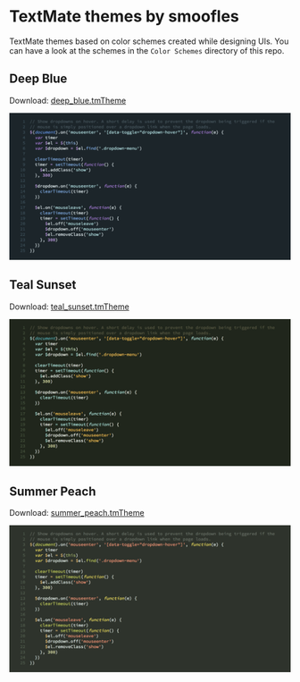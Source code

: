 # TextMate themes by smoofles 

TextMate themes based on color schemes created while designing UIs. You can have a look at the schemes in the `Color Schemes` directory of this repo.

 ## Deep Blue

Download: [deep_blue.tmTheme](/deep_blue.tmTheme?raw=true)

![Deep Blue Preview](/deep_blue.png?raw=true "Deep Blue Preview")

## Teal Sunset

Download: [teal_sunset.tmTheme](/teal_sunset.tmTheme?raw=true)

![Teal Sunset Preview](/teal_sunset.png?raw=true "Teal Sunset Preview")

## Summer Peach

Download: [summer_peach.tmTheme](/summer_peach.tmTheme?raw=true)

![Summer Peach Preview](/summer_peach.png?raw=true "Summer Peach Preview")

